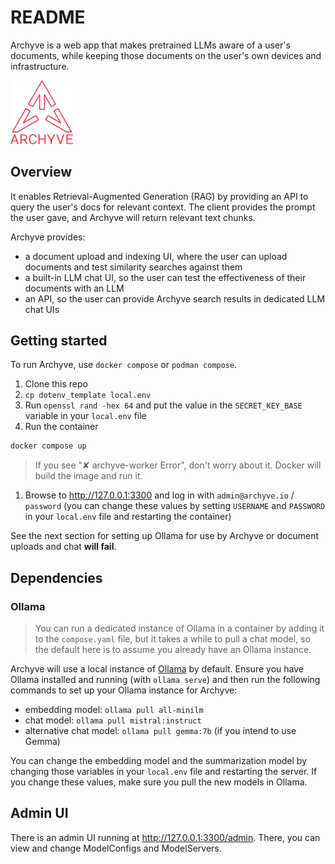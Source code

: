# README

Archyve is a web app that makes pretrained LLMs aware of a user's documents, while keeping those documents on the user's own devices and infrastructure.

<img src="app/assets/images/archyve_font_red.svg" width=100>

## Overview

It enables Retrieval-Augmented Generation (RAG) by providing an API to query the user's docs for relevant context. The client provides the prompt the user gave, and Archyve will return relevant text chunks.

Archyve provides:

- a document upload and indexing UI, where the user can upload documents and test similarity searches against them
- a built-in LLM chat UI, so the user can test the effectiveness of their documents with an LLM
- an API, so the user can provide Archyve search results in dedicated LLM chat UIs

## Getting started

To run Archyve, use `docker compose` or `podman compose`.

1. Clone this repo
2. `cp dotenv_template local.env`
3. Run `openssl rand -hex 64` and put the value in the `SECRET_KEY_BASE` variable in your `local.env` file
4. Run the container

```bash
docker compose up
```

> If you see "✘ archyve-worker Error", don't worry about it. Docker will build the image and run it.

1. Browse to http://127.0.0.1:3300 and log in with `admin@archyve.io` / `password` (you can change these values by setting `USERNAME` and `PASSWORD` in your `local.env` file and restarting the container)

See the next section for setting up Ollama for use by Archyve or document uploads and chat **will fail**.

## Dependencies

### Ollama

> You can run a dedicated instance of Ollama in a container by adding it to the `compose.yaml` file, but it takes a while to pull a chat model, so the default here is to assume you already have an Ollama instance.

Archyve will use a local instance of [Ollama](https://ollama.com/) by default. Ensure you have Ollama installed and running (with `ollama serve`) and then run the following commands to set up your Ollama instance for Archyve:

- embedding model: `ollama pull all-minilm`
- chat model: `ollama pull mistral:instruct`
- alternative chat model: `ollama pull gemma:7b` (if you intend to use Gemma)

You can change the embedding model and the summarization model by changing those variables in your `local.env` file and restarting the server. If you change these values, make sure you pull the new models in Ollama.

## Admin UI

There is an admin UI running at http://127.0.0.1:3300/admin. There, you can view and change ModelConfigs and ModelServers.
